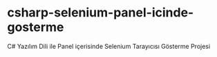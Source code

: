 # csharp-selenium-panel-icinde-gosterme
C# Yazılım Dili ile Panel içerisinde Selenium Tarayıcısı Gösterme Projesi
